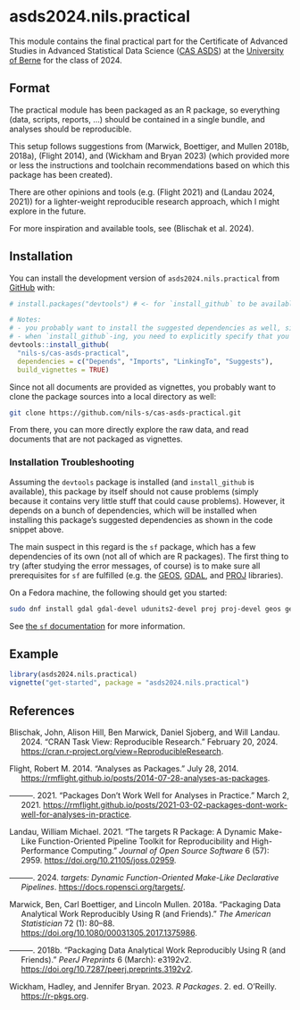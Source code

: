 
<!-- README.md is generated from README.Rmd. Please edit that file -->

# asds2024.nils.practical

<!-- badges: start -->
<!-- badges: end -->

This module contains the final practical part for the Certificate of
Advanced Studies in Advanced Statistical Data Science ([CAS
ASDS](https://www.unibe.ch/weiterbildungsangebote/cas_advanced_statistical_data_science/index_ger.html))
at the [University of Berne](https://www.unibe.ch/index_eng.html) for
the class of 2024.

## Format

The practical module has been packaged as an R package, so everything
(data, scripts, reports, …) should be contained in a single bundle, and
analyses should be reproducible.

This setup follows suggestions from (Marwick, Boettiger, and Mullen
2018b, 2018a), (Flight 2014), and (Wickham and Bryan 2023) (which
provided more or less the instructions and toolchain recommendations
based on which this package has been created).

There are other opinions and tools (e.g. (Flight 2021) and (Landau 2024,
2021)) for a lighter-weight reproducible research approach, which I
might explore in the future.

For more inspiration and available tools, see (Blischak et al. 2024).

## Installation

You can install the development version of `asds2024.nils.practical`
from [GitHub](https://github.com/) with:

``` r
# install.packages("devtools") # <- for `install_github` to be available uncomment this and run it (unless you've already installed it)

# Notes:
# - you probably want to install the suggested dependencies as well, since this package only uses suggested dependencies
# - when `install_github`-ing, you need to explicitly specify that you want the vignettes built as well
devtools::install_github(
  "nils-s/cas-asds-practical",
  dependencies = c("Depends", "Imports", "LinkingTo", "Suggests"),
  build_vignettes = TRUE)
```

Since not all documents are provided as vignettes, you probably want to
clone the package sources into a local directory as well:

``` bash
git clone https://github.com/nils-s/cas-asds-practical.git
```

From there, you can more directly explore the raw data, and read
documents that are not packaged as vignettes.

### Installation Troubleshooting

Assuming the `devtools` package is installed (and `install_github` is
available), this package by itself should not cause problems (simply
because it contains very little stuff that could cause problems).
However, it depends on a bunch of dependencies, which will be installed
when installing this package’s suggested dependencies as shown in the
code snippet above.

The main suspect in this regard is the `sf` package, which has a few
dependencies of its own (not all of which are R packages). The first
thing to try (after studying the error messages, of course) is to make
sure all prerequisites for `sf` are fulfilled (e.g. the
[GEOS](https://libgeos.org), [GDAL](https://gdal.org), and
[PROJ](https://proj.org/) libraries).

On a Fedora machine, the following should get you started:

``` bash
sudo dnf install gdal gdal-devel udunits2-devel proj proj-devel geos geos-devel
```

See [the `sf` documentation](https://r-spatial.github.io/sf/) for more
information.

## Example

``` r
library(asds2024.nils.practical)
vignette("get-started", package = "asds2024.nils.practical")
```

## References

<div id="refs" class="references csl-bib-body hanging-indent">

<div id="ref-cran-view-rr" class="csl-entry">

Blischak, John, Alison Hill, Ben Marwick, Daniel Sjoberg, and Will
Landau. 2024. “CRAN Task View: Reproducible Research.” February 20,
2024. <https://cran.r-project.org/view=ReproducibleResearch>.

</div>

<div id="ref-mflight2014" class="csl-entry">

Flight, Robert M. 2014. “Analyses as Packages.” July 28, 2014.
<https://rmflight.github.io/posts/2014-07-28-analyses-as-packages>.

</div>

<div id="ref-mflight2021" class="csl-entry">

———. 2021. “Packages Don’t Work Well for Analyses in Practice.” March 2,
2021.
<https://rmflight.github.io/posts/2021-03-02-packages-dont-work-well-for-analyses-in-practice>.

</div>

<div id="ref-targets2021" class="csl-entry">

Landau, William Michael. 2021. “The <span class="nocase">targets</span>
R Package: A Dynamic Make-Like Function-Oriented Pipeline Toolkit for
Reproducibility and High-Performance Computing.” *Journal of Open Source
Software* 6 (57): 2959. <https://doi.org/10.21105/joss.02959>.

</div>

<div id="ref-R-targets" class="csl-entry">

———. 2024. *<span class="nocase">targets</span>: Dynamic
Function-Oriented Make-Like Declarative Pipelines*.
<https://docs.ropensci.org/targets/>.

</div>

<div id="ref-marwick2018-tas" class="csl-entry">

Marwick, Ben, Carl Boettiger, and Lincoln Mullen. 2018a. “Packaging Data
Analytical Work Reproducibly Using R (and Friends).” *The American
Statistician* 72 (1): 80–88.
<https://doi.org/10.1080/00031305.2017.1375986>.

</div>

<div id="ref-marwick2018-peerj" class="csl-entry">

———. 2018b. “Packaging Data Analytical Work Reproducibly Using R (and
Friends).” *PeerJ Preprints* 6 (March): e3192v2.
<https://doi.org/10.7287/peerj.preprints.3192v2>.

</div>

<div id="ref-rpackages2e" class="csl-entry">

Wickham, Hadley, and Jennifer Bryan. 2023. *R Packages*. 2. ed.
O’Reilly. <https://r-pkgs.org>.

</div>

</div>
